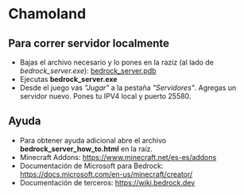 # Chamoland

## Para correr servidor localmente

* Bajas el archivo necesario y lo pones en la razíz (al lado de _bedrock_server.exe_):
[bedrock_server.pdb](https://mega.nz/file/U95mFCKC#bJmMgBukQoqBvQUOOcLo2OAob7GigVZCayrd6bTbzlU)
* Ejecutas __bedrock_server.exe__
* Desde el juego vas _"Jugar"_ a la pestaña _"Servidores"_. Agregas un servidor nuevo. Pones tu IPV4 local y puerto 25580.

## Ayuda

* Para obtener ayuda adicional abre el archivo __bedrock_server_how_to.html__ en la raíz.
* Minecraft Addons: https://www.minecraft.net/es-es/addons
* Documentación de Microsoft para Bedrock: https://docs.microsoft.com/en-us/minecraft/creator/
* Documentación de terceros: https://wiki.bedrock.dev
